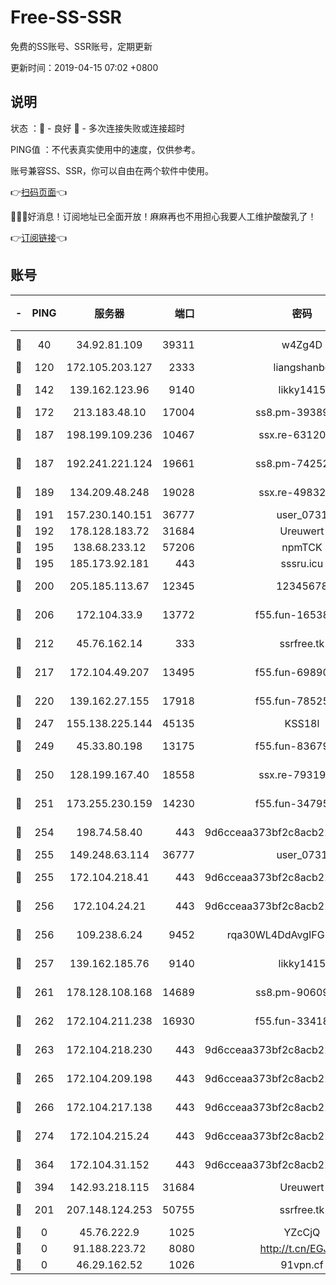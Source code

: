 # Free-SS-SSR

免费的SS账号、SSR账号，定期更新

更新时间：2019-04-15 07:02 +0800

## 说明

状态     ：🙂 - 良好 🙁 - 多次连接失败或连接超时

PING值   ：不代表真实使用中的速度，仅供参考。

账号兼容SS、SSR，你可以自由在两个软件中使用。

👉[扫码页面](https://liesauer.github.io/Free-SS-SSR/)👈

🎉🎉🎉好消息！订阅地址已全面开放！麻麻再也不用担心我要人工维护酸酸乳了！

👉[订阅链接](https://www.liesauer.net/yogurt/subscribe?ACCESS_TOKEN=DAYxR3mMaZAsaqUb)👈

## 账号

|-|PING|服务器|端口|密码|加密方式|区域|
|:----:|:----:|:-----:|-----:|:----:|:----:|:----:|
|🙂|40|34.92.81.109|39311|w4Zg4D|chacha20-ietf|US|
|🙂|120|172.105.203.127|2333|liangshanbo|chacha20|JP|
|🙂|142|139.162.123.96|9140|likky1415|aes-256-cfb|JP|
|🙂|172|213.183.48.10|17004|ss8.pm-39389618|rc4-md5|RU|
|🙂|187|198.199.109.236|10467|ssx.re-63120121|aes-256-cfb|US|
|🙂|187|192.241.221.124|19661|ss8.pm-74252941|aes-256-cfb|US|
|🙂|189|134.209.48.248|19028|ssx.re-49832204|aes-256-cfb|US|
|🙂|191|157.230.140.151|36777|user_0731|chacha20|US|
|🙂|192|178.128.183.72|31684|Ureuwert|chacha20|US|
|🙂|195|138.68.233.12|57206|npmTCK|rc4-md5|US|
|🙂|195|185.173.92.181|443|sssru.icu|rc4-md5|RU|
|🙂|200|205.185.113.67|12345|12345678|aes-256-cfb|US|
|🙂|206|172.104.33.9|13772|f55.fun-16538907|aes-256-cfb|SG|
|🙂|212|45.76.162.14|333|ssrfree.tk|aes-256-cfb|SG|
|🙂|217|172.104.49.207|13495|f55.fun-69890671|aes-256-cfb|SG|
|🙂|220|139.162.27.155|17918|f55.fun-78525577|aes-256-cfb|SG|
|🙂|247|155.138.225.144|45135|KSS18l|rc4-md5|US|
|🙂|249|45.33.80.198|13175|f55.fun-83679067|aes-256-cfb|US|
|🙂|250|128.199.167.40|18558|ssx.re-79319612|aes-256-cfb|SG|
|🙂|251|173.255.230.159|14230|f55.fun-34795666|aes-256-cfb|US|
|🙂|254|198.74.58.40|443|9d6cceaa373bf2c8acb22e60b6a58be6|aes-256-cfb|US|
|🙂|255|149.248.63.114|36777|user_0731|chacha20|CA|
|🙂|255|172.104.218.41|443|9d6cceaa373bf2c8acb22e60b6a58be6|aes-256-cfb|US|
|🙂|256|172.104.24.21|443|9d6cceaa373bf2c8acb22e60b6a58be6|aes-256-cfb|US|
|🙂|256|109.238.6.24|9452|rqa30WL4DdAvgIFG6Fs3znzTa|aes-256-cfb|FR|
|🙂|257|139.162.185.76|9140|likky1415|aes-256-cfb|DE|
|🙂|261|178.128.108.168|14689|ss8.pm-90609245|aes-256-cfb|SG|
|🙂|262|172.104.211.238|16930|f55.fun-33418669|aes-256-cfb|US|
|🙂|263|172.104.218.230|443|9d6cceaa373bf2c8acb22e60b6a58be6|aes-256-cfb|US|
|🙂|265|172.104.209.198|443|9d6cceaa373bf2c8acb22e60b6a58be6|aes-256-cfb|US|
|🙂|266|172.104.217.138|443|9d6cceaa373bf2c8acb22e60b6a58be6|aes-256-cfb|US|
|🙂|274|172.104.215.24|443|9d6cceaa373bf2c8acb22e60b6a58be6|aes-256-cfb|US|
|🙂|364|172.104.31.152|443|9d6cceaa373bf2c8acb22e60b6a58be6|aes-256-cfb|US|
|🙂|394|142.93.218.115|31684|Ureuwert|chacha20|IN|
|🙂|201|207.148.124.253|50755|ssrfree.tk|aes-256-cfb|SG|
|🙁|0|45.76.222.9|1025|YZcCjQ|rc4-md5|JP|
|🙁|0|91.188.223.72|8080|http://t.cn/EGJIyrl|rc4-md5|RU|
|🙁|0|46.29.162.52|1026|91vpn.cf|rc4-md5|RU|
